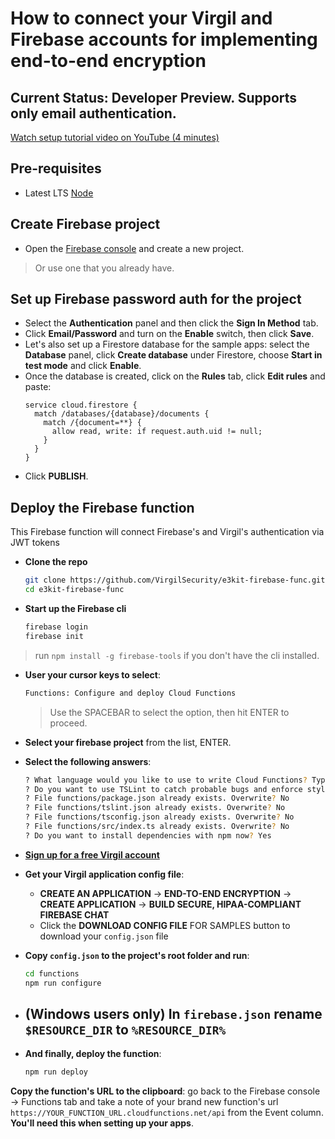 # How to connect your Virgil and Firebase accounts for implementing end-to-end encryption

## Current Status: Developer Preview. Supports only email authentication.

[Watch setup tutorial video on YouTube (4 minutes)](https://youtu.be/j0BuBtugYmA)

## Pre-requisites
* Latest LTS [Node](https://nodejs.org/en/download)

## Create Firebase project
* Open the [Firebase console](https://console.firebase.google.com) and create a new project.

> Or use one that you already have.

## Set up Firebase password auth for the project
* Select the **Authentication** panel and then click the **Sign In Method** tab.
* Click **Email/Password** and turn on the **Enable** switch, then click **Save**.
* Let's also set up a Firestore database for the sample apps: select the **Database** panel, click **Create database** under Firestore, choose **Start in test mode** and click **Enable**.
* Once the database is created, click on the **Rules** tab, click **Edit rules** and paste:
  ```
  service cloud.firestore {
    match /databases/{database}/documents {
      match /{document=**} {
        allow read, write: if request.auth.uid != null;
      }
    }
  }
  ```
* Click **PUBLISH**.

## Deploy the Firebase function
This Firebase function will connect Firebase's and Virgil's authentication via JWT tokens

* **Clone the repo**
  ```bash
  git clone https://github.com/VirgilSecurity/e3kit-firebase-func.git
  cd e3kit-firebase-func
  ```
* **Start up the Firebase cli**
  ```bash
  firebase login
  firebase init
  ```
> run `npm install -g firebase-tools` if you don't have the cli installed.

* **User your cursor keys to select**:
  ```bash
  Functions: Configure and deploy Cloud Functions
  ```
  > Use the SPACEBAR to select the option, then hit ENTER to proceed.

* **Select your firebase project** from the list, ENTER.

* **Select the following answers**:
  ```bash
  ? What language would you like to use to write Cloud Functions? TypeScript
  ? Do you want to use TSLint to catch probable bugs and enforce style? Yes
  ? File functions/package.json already exists. Overwrite? No
  ? File functions/tslint.json already exists. Overwrite? No
  ? File functions/tsconfig.json already exists. Overwrite? No
  ? File functions/src/index.ts already exists. Overwrite? No
  ? Do you want to install dependencies with npm now? Yes
  ```

* **[Sign up for a free Virgil account](https://virgilsecurity.com/getstarted)** 

* **Get your Virgil application config file**:

  * **CREATE AN APPLICATION** -> **END-TO-END ENCRYPTION** -> **CREATE APPLICATION** -> **BUILD SECURE, HIPAA-COMPLIANT FIREBASE CHAT**
  * Click the **DOWNLOAD CONFIG FILE** FOR SAMPLES button to download your `config.json` file
  
* **Copy `config.json` to the project's root folder and run**:
  ```bash
  cd functions
  npm run configure
  ```
* ## (Windows users only) In `firebase.json` rename `$RESOURCE_DIR` to `%RESOURCE_DIR%`
* **And finally, deploy the function**:
  ```bash
  npm run deploy
  ```

**Copy the function's URL to the clipboard**: go back to the Firebase console -> Functions tab and take a note of your brand new function's url `https://YOUR_FUNCTION_URL.cloudfunctions.net/api` from the Event column. **You'll need this when setting up your apps**.
